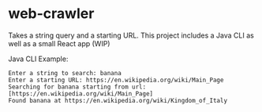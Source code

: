 # web-crawler

Takes a string query and a starting URL. This project includes a Java CLI as well as a small React app (WIP)

Java CLI Example:
```
Enter a string to search: banana
Enter a starting URL: https://en.wikipedia.org/wiki/Main_Page
Searching for banana starting from url: [https://en.wikipedia.org/wiki/Main_Page]
Found banana at https://en.wikipedia.org/wiki/Kingdom_of_Italy
```
